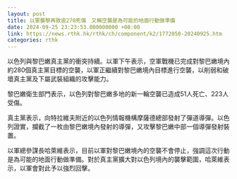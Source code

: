 ```yaml
---
layout: post
title: 以軍襲黎再致逾270死傷　又稱空襲是為可能的地面行動做準備
date: 2024-09-25 23:23:53.000000000 +08:00
link: https://news.rthk.hk/rthk/ch/component/k2/1772050-20240925.htm
categories: rthk
---
```


以色列與黎巴嫩真主黨的衝突持續。以軍下午表示，空軍戰機已完成對黎巴嫩境內約280個真主黨目標的空襲，以軍正繼續對黎巴嫩境內目標進行空襲，以削弱和破壞真主黨及下屬武裝組織的攻擊能力。

黎巴嫩衛生部門表示，以色列對黎巴嫩多地的新一輪空襲已造成51人死亡、223人受傷。

真主黨表示，向特拉維夫附近的以色列情報機構摩薩德總部發射了彈道導彈。以色列證實，攔截了一枚由黎巴嫩境內發射的導彈，又攻擊黎巴嫩中部一個導彈發射裝置。

以軍總參謀長哈萊維表示，目前以軍對黎巴嫩境內的空襲不會停止，強調這次行動是為可能的地面行動做準備。對於真主黨擴大對以色列境內的襲擊範圍，哈萊維表示，以軍會對此予以強烈回擊。
